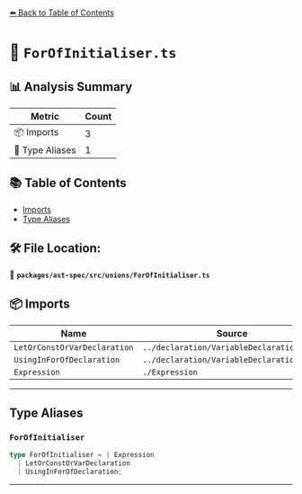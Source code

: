 [⬅️ Back to Table of Contents](../../../../index.md)

# 📄 `ForOfInitialiser.ts`

## 📊 Analysis Summary

| Metric | Count |
|--------|-------|
| 📦 Imports | 3 |
| 📑 Type Aliases | 1 |

## 📚 Table of Contents

- [Imports](#imports)
- [Type Aliases](#type-aliases)

## 🛠️ File Location:
📂 **`packages/ast-spec/src/unions/ForOfInitialiser.ts`**

## 📦 Imports

| Name | Source |
|------|--------|
| `LetOrConstOrVarDeclaration` | `../declaration/VariableDeclaration/spec` |
| `UsingInForOfDeclaration` | `../declaration/VariableDeclaration/spec` |
| `Expression` | `./Expression` |


---

## Type Aliases

### `ForOfInitialiser`

```ts
type ForOfInitialiser = | Expression
  | LetOrConstOrVarDeclaration
  | UsingInForOfDeclaration;
```


---